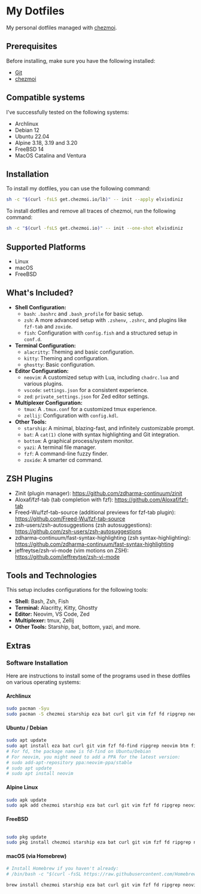 # My Dotfiles

My personal dotfiles managed with [chezmoi](https://chezmoi.io).

## Prerequisites

Before installing, make sure you have the following installed:

- [Git](https://git-scm.com/)
- [chezmoi](https://chezmoi.io/install/)

## Compatible systems

I've successfully tested on the following systems:

- Archlinux
- Debian 12
- Ubuntu 22.04
- Alpine 3.18, 3.19 and 3.20
- FreeBSD 14
- MacOS Catalina and Ventura

## Installation

To install my dotfiles, you can use the following command:

```bash
sh -c "$(curl -fsLS get.chezmoi.io/lb)" -- init --apply elvisdiniz
```

To install dotfiles and remove all traces of chezmoi, run the following command:

```bash
sh -c "$(curl -fsLS get.chezmoi.io)" -- init --one-shot elvisdiniz
```

## Supported Platforms

- Linux
- macOS
- FreeBSD

## What's Included?

- **Shell Configuration:**
  - `bash`: `.bashrc` and `.bash_profile` for basic setup.
  - `zsh`: A more advanced setup with `.zshenv`, `.zshrc`, and plugins like `fzf-tab` and `zoxide`.
  - `fish`: Configuration with `config.fish` and a structured setup in `conf.d`.
- **Terminal Configuration:**
  - `alacritty`: Theming and basic configuration.
  - `kitty`: Theming and configuration.
  - `ghostty`: Basic configuration.
- **Editor Configuration:**
  - `neovim`: A customized setup with Lua, including `chadrc.lua` and various plugins.
  - `vscode`: `settings.json` for a consistent experience.
  - `zed`: `private_settings.json` for Zed editor settings.
- **Multiplexer Configuration:**
  - `tmux`: A `.tmux.conf` for a customized tmux experience.
  - `zellij`: Configuration with `config.kdl`.
- **Other Tools:**
  - `starship`: A minimal, blazing-fast, and infinitely customizable prompt.
  - `bat`: A `cat(1)` clone with syntax highlighting and Git integration.
  - `bottom`: A graphical process/system monitor.
  - `yazi`: A terminal file manager.
  - `fzf`: A command-line fuzzy finder.
  - `zoxide`: A smarter cd command.

## ZSH Plugins

- Zinit (plugin manager): <https://github.com/zdharma-continuum/zinit>
- Aloxaf/fzf-tab (tab completion with fzf): <https://github.com/Aloxaf/fzf-tab>
- Freed-Wu/fzf-tab-source (additional previews for fzf-tab plugin): <https://github.com/Freed-Wu/fzf-tab-source>
- zsh-users/zsh-autosuggestions (zsh autosuggestions): <https://github.com/zsh-users/zsh-autosuggestions>
- zdharma-continuum/fast-syntax-highlighting (zsh syntax-highlighting): <https://github.com/zdharma-continuum/fast-syntax-highlighting>
- jeffreytse/zsh-vi-mode (vim motions on ZSH): <https://github.com/jeffreytse/zsh-vi-mode>

## Tools and Technologies

This setup includes configurations for the following tools:

- **Shell:** Bash, Zsh, Fish
- **Terminal:** Alacritty, Kitty, Ghostty
- **Editor:** Neovim, VS Code, Zed
- **Multiplexer:** tmux, Zellij
- **Other Tools:** Starship, bat, bottom, yazi, and more.

## Extras

### Software Installation

Here are instructions to install some of the programs used in these dotfiles on various operating systems:

#### Archlinux

```bash
sudo pacman -Syu
sudo pacman -S chezmoi starship eza bat curl git vim fzf fd ripgrep neovim bottom fish zsh
```

#### Ubuntu / Debian

```bash
sudo apt update
sudo apt install eza bat curl git vim fzf fd-find ripgrep neovim btm fish zsh
# For fd, the package name is fd-find on Ubuntu/Debian
# For neovim, you might need to add a PPA for the latest version:
# sudo add-apt-repository ppa:neovim-ppa/stable
# sudo apt update
# sudo apt install neovim
```

#### Alpine Linux

```bash
sudo apk update
sudo apk add chezmoi starship eza bat curl git vim fzf fd ripgrep neovim bottom fish zsh
```

#### FreeBSD

```bash

sudo pkg update
sudo pkg install chezmoi starship eza bat curl git vim fzf fd ripgrep neovim bottom fish zsh
```

#### macOS (via Homebrew)

```bash
# Install Homebrew if you haven't already:
# /bin/bash -c "$(curl -fsSL https://raw.githubusercontent.com/Homebrew/install/HEAD/install.sh)"

brew install chezmoi starship eza bat curl git vim fzf fd ripgrep neovim bottom fish zsh
```
